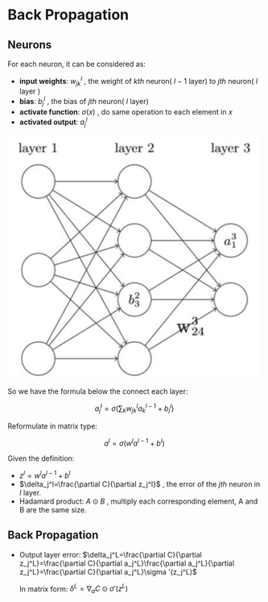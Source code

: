 # Back Propagation

## Neurons

For each neuron, it can be considered as:
- **input weights**: $w_{jk}^l$ , the weight of $kth$ neuron( $l-1$ layer) to $jth$ neuron( $l$ layer )
- **bias**: $b_j^l$ , the bias of $jth$ neuron( $l$ layer)
- **activate function**: $\sigma(x)$ , do same operation to each element in $x$ 
- **activated output**: $a_j^l$

![alt text](../../assets/MarkdownImg/image-10.png)

So we have the formula below the connect each layer:

$$a_j^l=\sigma(\sum_k w_{jk}^la_k^{l-1}+b_j^l)$$

Reformulate in matrix type:

$$a^l=\sigma(w^la^{l-1}+b^l)$$

Given the definition:
- $z^l=w^la^{l-1}+b^l$
- $\delta_j^l=\frac{\partial C}{\partial z_j^l}$ , the error of the $jth$ neuron in $l$ layer.
- Hadamard product: $A\odot B$ , multiply each corresponding element, A and B are the same size.


## Back Propagation
- Output layer error: $\delta_j^L=\frac{\partial C}{\partial z_j^L}=\frac{\partial C}{\partial a_j^L}\frac{\partial a_j^L}{\partial z_j^L}=\frac{\partial C}{\partial a_j^L}\sigma '(z_j^L)$
  
  In matrix form: $\delta^L=\nabla _aC\odot \sigma'(z^L)$